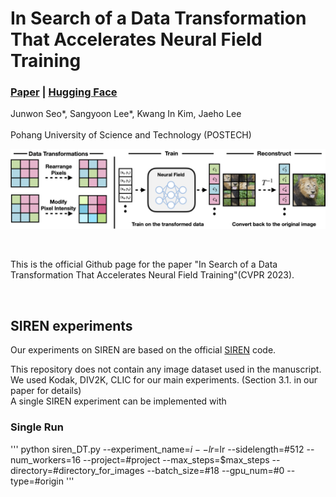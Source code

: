 # In Search of a Data Transformation That Accelerates Neural Field Training
### [Paper](https://arxiv.org/abs/2311.17094) | [Hugging Face](https://huggingface.co/papers/2311.17094)

Junwon Seo\*, Sangyoon Lee\*, Kwang In Kim, Jaeho Lee<br><br>
Pohang University of Science and Technology (POSTECH)

![pipeline](./assets/pipeline1.png)

<br>

This is the official Github page for the paper "In Search of a Data Transformation That Accelerates Neural Field Training"(CVPR 2023).

<br>

## SIREN experiments

Our experiments on SIREN are based on the official [SIREN](https://github.com/vsitzmann/siren) code.<br>

This repository does not contain any image dataset used in the manuscript. We used Kodak, DIV2K, CLIC for our main experiments. (Section 3.1. in our paper for details)
<br>
A single SIREN experiment can be implemented with

### Single Run

'''
python siren_DT.py --experiment_name=$i --lr=$lr --sidelength=#512 --num_workers=16 --project=#project --max_steps=$max_steps --directory=#directory_for_images --batch_size=#18 --gpu_num=#0 --type=#origin
'''